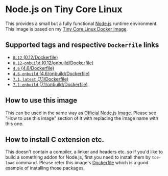 Node.js on Tiny Core Linux
=========================

This provides a small but a fully functional [Node.js](https://nodejs.org/) runtime environment. This image is based on my [Tiny Core Linux Docker image](https://hub.docker.com/r/tatsushid/tinycore/).

## Supported tags and respective `Dockerfile` links

- [`0.12` (0.12/Dockerfile)](https://github.com/tatsushid/docker-tinycore-node/blob/master/0.12/Dockerfile)
- [`0.12-onbuild` (0.12/onbuild/Dockerfile)](https://github.com/tatsushid/docker-tinycore-node/blob/master/0.12/onbuild/Dockerfile)
- [`4.6` (4.6/Dockerfile)](https://github.com/tatsushid/docker-tinycore-node/blob/master/4.6/Dockerfile)
- [`4.6-onbuild` (4.6/onbuild/Dockerfile)](https://github.com/tatsushid/docker-tinycore-node/blob/master/4.6/onbuild/Dockerfile)
- [`7.1`, `latest` (7.1/Dockerfile)][Latest Dockerfile]
- [`7.1-onbuild` (7.1/onbuild/Dockerfile)](https://github.com/tatsushid/docker-tinycore-node/blob/master/7.1/onbuild/Dockerfile)

## How to use this image

This can be used in the same way as [Official Node.js Image](https://hub.docker.com/_/node/). Please see "How to use this image" section of it with replacing the image name with this one.

## How to install C extension etc.

This doesn't contain a compiler, a linker and headers etc. so if you'd like to build a something addon for Node.js, first you need to install them by `tce-load` command. Please refer this image's [Dockerfile][Latest Dockerfile] which is a good example of installing those packages.

[Latest Dockerfile]: https://github.com/tatsushid/docker-tinycore-node/blob/master/7.1/Dockerfile
